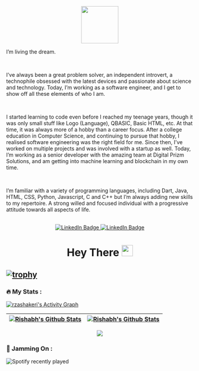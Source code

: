 
<!--
**EmperorAkashi20/EmperorAkashi20** is a ✨ _special_ ✨ repository because its `README.md` (this file) appears on your GitHub profile.

Here are some ideas to get you started:

- 🔭 I’m currently working on ...
- 🌱 I’m currently learning ...
- 👯 I’m looking to collaborate on ...
- 🤔 I’m looking for help with ...
- 💬 Ask me about ...
- 📫 How to reach me: ...
- 😄 Pronouns: ...
- ⚡ Fun fact: ...
-->


<div id="header" align="center">
  <img src="https://media.giphy.com/media/M9gbBd9nbDrOTu1Mqx/giphy.gif" width="100"/>
</div>
<div id="bio" align="left">
 <p> I’m living the dream.</p><br>

<p>I’ve always been a great problem solver, an independent introvert, a technophile obsessed with the latest devices and passionate about science and technology. Today, I’m working as a software engineer, and I get to show off all these elements of who I am. </p><br>

<p>I started learning to code even before I reached my teenage years, though it was only small stuff like Logo (Language), QBASIC, Basic HTML, etc. At that time, it was always more of a hobby than a career focus. After a college education in Computer Science, and continuing to pursue that hobby, I realised software engineering was the right field for me. Since then, I’ve worked on multiple projects and was involved with a startup as well. Today, I’m working as a senior developer with the amazing team at Digital Prizm Solutions, and am getting into machine learning and blockchain in my own time.</p><br>

<p>I’m familiar with a variety of programming languages, including Dart, Java, HTML, CSS, Python, Javascript, C and C++ but I’m always adding new skills to my repertoire. A strong willed and focused individual with a progressive attitude towards all aspects of life.</p><br>
 </div>

<div id="badges" align="center">
  <a href="[www.linkedin.com/in/rishabhsethia20](https://www.linkedin.com/in/rishabhsethia20/)">
    <img src="https://img.shields.io/badge/LinkedIn-blue?style=for-the-badge&logo=linkedin&logoColor=white" alt="LinkedIn Badge"/>
  </a>
  <a href="[www.linkedin.com/in/rishabhsethia20](https://www.linkedin.com/in/rishabhsethia20/)">
    <img src="https://img.shields.io/badge/Twitter-blue?style=for-the-badge&logo=twitter&logoColor=white" alt="LinkedIn Badge"/>
  </a>
  <br>
  <img src="https://komarev.com/ghpvc/?username=EmperorAkashi20&style=flat-square&color=blue" alt=""/>
</div>

<h1 align="center">
  Hey There
  <img src="https://media.giphy.com/media/hvRJCLFzcasrR4ia7z/giphy.gif" width="30px"/>
</h1>

[![trophy](https://github-profile-trophy.vercel.app/?username=EmperorAkashi20&margin-w=40&margin-h=15&theme=tokyonight&no-bg=true&no-frame=true&column=-1)](https://github.com/ryo-ma/github-profile-trophy)
---

### :fire: My Stats :

<a href="https://github.com/ashutosh00710/github-readme-activity-graph"><img alt="rzashakeri's Activity Graph" src="https://activity-graph.herokuapp.com/graph/?username=EmperorAkashi20&bg_color=000&color=fff&line=00E676&point=fff&hide_border=true" /></a>
<br>

  | <a href="https://git.io/streak-stats"><img src="https://github-readme-streak-stats.herokuapp.com/?user=EmperorAkashi20&hide_border=true&theme=highcontrast" alt="Rishabh's Github Stats" /></a> | <a href="https://github.com/anuraghazra/github-readme-stats"><img align="center" src="https://github-readme-stats.vercel.app/api?username=EmperorAkashi20&show_icons=true&include_all_commits=true&count_private=true&theme=vision-friendly-dark&hide_border=true" alt="Rishabh's Github Stats" /></a> |
| ------------- | ------------- |

<div id="langs" align="center">
<a href="https://github.com/anuraghazra/github-readme-stats"><img src="https://github-readme-stats.vercel.app/api/top-langs/?username=EmperorAkashi20&layout=compact&theme=highcontrast&count_private=true&hide_border=true" />
</a> 
</div>

<!-- <details>
  <summary>Activity Graph 📈</summary>
  <br/>
<a href="https://github.com/ashutosh00710/github-readme-activity-graph"><img alt="rzashakeri's Activity Graph" src="https://activity-graph.herokuapp.com/graph/?username=EmperorAkashi20&bg_color=fff&color=000&line=00E676&point=000&hide_border=true" /></a>
</details> -->

### :musical_note: Jamming On :
 ![Spotify recently played](https://spotify-recently-played-readme.vercel.app/api?user=kt42z7o64n0n6kxewpmnatjii&width=400&unique={true|1|on|yes}&count=3)
